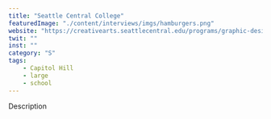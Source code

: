 ```yaml
---
title: "Seattle Central College"
featuredImage: "./content/interviews/imgs/hamburgers.png"
website: "https://creativearts.seattlecentral.edu/programs/graphic-design"
twit: ""
inst: ""
category: "S"
tags:
    - Capitol Hill
    - large
    - school
---
```


Description
